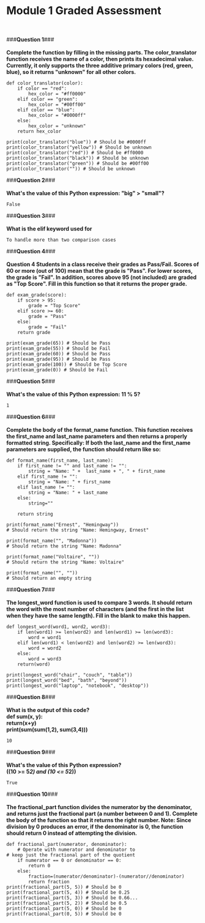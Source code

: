 <h1>Module 1 Graded Assessment</h1>
</br>

###**Question 1**###</br>
</br>
**Complete the function by filling in the missing parts. The color_translator function receives the name of a color, then prints its hexadecimal value. Currently, it only supports the three additive primary colors (red, green, blue), so it returns "unknown" for all other colors.**
```
def color_translator(color):
	if color == "red":
		hex_color = "#ff0000"
	elif color == "green":
		hex_color = "#00ff00"
	elif color == "blue":
		hex_color = "#0000ff"
	else:
		hex_color = "unknown"
	return hex_color

print(color_translator("blue")) # Should be #0000ff
print(color_translator("yellow")) # Should be unknown
print(color_translator("red")) # Should be #ff0000
print(color_translator("black")) # Should be unknown
print(color_translator("green")) # Should be #00ff00
print(color_translator("")) # Should be unknown
```

###**Question 2**###</br>
</br>
**What's the value of this Python expression: "big" > "small"?**

```
False
```

###**Question 3**###</br>
</br>
**What is the elif keyword used for**

```
To handle more than two comparison cases
```

###**Question 4**###</br>
</br>
**Question 4 Students in a class receive their grades as Pass/Fail. Scores of 60 or more (out of 100) mean that the grade is "Pass". For lower scores, the grade is "Fail". In addition, scores above 95 (not included) are graded as "Top Score". Fill in this function so that it returns the proper grade.**

```
def exam_grade(score):
	if score > 95:
		grade = "Top Score"
	elif score >= 60:
		grade = "Pass"
	else: 
		grade = "Fail"
	return grade

print(exam_grade(65)) # Should be Pass
print(exam_grade(55)) # Should be Fail
print(exam_grade(60)) # Should be Pass
print(exam_grade(95)) # Should be Pass
print(exam_grade(100)) # Should be Top Score
print(exam_grade(0)) # Should be Fail
```

###**Question 5**###</br>
</br>
**What's the value of this Python expression: 11 % 5?**

```
1
```

###**Question 6**###</br>
</br>
**Complete the body of the format_name function. This function receives the first_name and last_name parameters and then returns a properly formatted string. Specifically: If both the last_name and the first_name parameters are supplied, the function should return like so:**

```
def format_name(first_name, last_name):
	if first_name != "" and last_name != "":
		string = "Name: " +  last_name + ", " + first_name
	elif first_name != "":
		string = "Name: " + first_name
	elif last_name != "":
		string = "Name: " + last_name
	else:
		string=""

	return string 

print(format_name("Ernest", "Hemingway"))
# Should return the string "Name: Hemingway, Ernest"

print(format_name("", "Madonna"))
# Should return the string "Name: Madonna"

print(format_name("Voltaire", ""))
# Should return the string "Name: Voltaire"

print(format_name("", ""))
# Should return an empty string
```

###**Question 7**###</br>
</br>
**The longest_word function is used to compare 3 words. It should return the word with the most number of characters (and the first in the list when they have the same length). Fill in the blank to make this happen.**

```
def longest_word(word1, word2, word3):
	if len(word1) >= len(word2) and len(word1) >= len(word3):
		word = word1
	elif len(word1) < len(word2) and len(word2) >= len(word3):
		word = word2
	else:
		word = word3
	return(word)

print(longest_word("chair", "couch", "table"))
print(longest_word("bed", "bath", "beyond"))
print(longest_word("laptop", "notebook", "desktop"))
```

###**Question 8**###</br>
</br>
**What is the output of this code?**</br>
**def sum(x, y):</br>
		return(x+y)</br>
print(sum(sum(1,2), sum(3,4)))**
```
10
```

###**Question 9**###</br>
</br>
**What's the value of this Python expression? </br>
((10 >= 5*2) and (10 <= 5*2))**

```
True
```

###**Question 10**###</br>
</br>
**The fractional_part function divides the numerator by the denominator, and returns just the fractional part (a number between 0 and 1). Complete the body of the function so that it returns the right number. Note: Since division by 0 produces an error, if the denominator is 0, the function should return 0 instead of attempting the division.**

```
def fractional_part(numerator, denominator):
	# Operate with numerator and denominator to 
# keep just the fractional part of the quotient
	if numerator == 0 or denominator == 0:
		return 0
	else:
		fraction=(numerator/denominator)-(numerator//denominator)
		return fraction
print(fractional_part(5, 5)) # Should be 0
print(fractional_part(5, 4)) # Should be 0.25
print(fractional_part(5, 3)) # Should be 0.66...
print(fractional_part(5, 2)) # Should be 0.5
print(fractional_part(5, 0)) # Should be 0
print(fractional_part(0, 5)) # Should be 0
```
